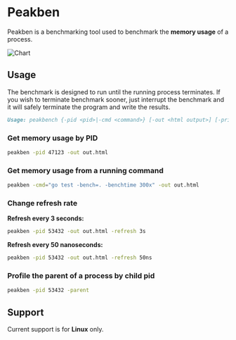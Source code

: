 # Peakben

Peakben is a benchmarking tool used to benchmark the **memory usage** of a process.

![Chart](https://user-images.githubusercontent.com/9019120/133746857-cefd82ff-dae9-474f-88e3-748640251936.png)

## Usage

The benchmark is designed to run until the running process terminates. If you wish to terminate benchmark sooner, just interrupt the benchmark and it will safely terminate the program and write the results.

```md
Usage: peakbench {-pid <pid>|-cmd <command>} [-out <html output>] [-printoutput] [-refresh <integer>{ns|ms|s|m}]
```

### Get memory usage by PID

```sh
peakben -pid 47123 -out out.html
```

### Get memory usage from a running command

```sh
peakben -cmd="go test -bench=. -benchtime 300x" -out out.html
```

### Change refresh rate

**Refresh every 3 seconds:**

```sh
peakben -pid 53432 -out out.html -refresh 3s
```

**Refresh every 50 nanoseconds:**

```sh
peakben -pid 53432 -out out.html -refresh 50ns
```

### Profile the parent of a process by child pid

```sh
peakben -pid 53432 -parent
```

## Support

Current support is for **Linux** only.

